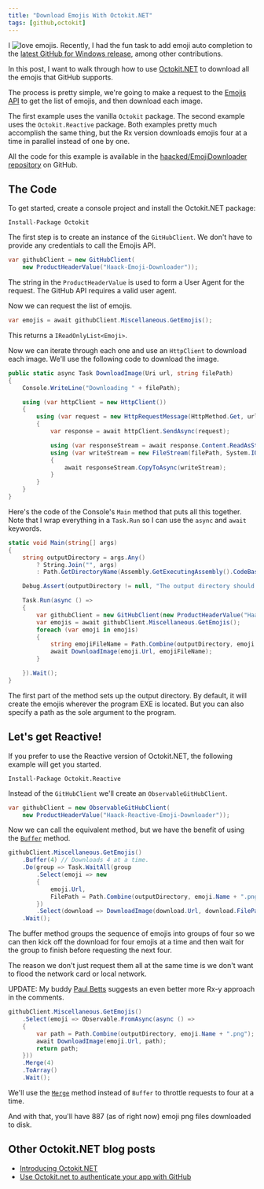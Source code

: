```yaml
---
title: "Download Emojis With Octokit.NET"
tags: [github,octokit]
---
```


I ![love](https://github.global.ssl.fastly.net/images/icons/emoji/heart.png) emojis. Recently, I had the fun task to add emoji auto completion to the [latest GitHub for Windows release](https://haacked.com/archive/2014/06/09/ghfw-2/), among other contributions.

In this post, I want to walk through how to use [Octokit.NET](http://octokit.github.io/) to download all the emojis that GitHub supports.

The process is pretty simple, we're going to make a request to the [Emojis API](https://developer.github.com/v3/emojis/) to get the list of emojis, and then download each image.

The first example uses the vanilla `Octokit` package. The second example uses the `Octokit.Reactive` package. Both examples pretty much accomplish the same thing, but the Rx version downloads emojis four at a time in parallel instead of one by one.

All the code for this example is available in the [haacked/EmojiDownloader repository](https://github.com/Haacked/EmojiDownloader/) on GitHub. 

## The Code

To get started, create a console project and install the Octokit.NET package:

```
Install-Package Octokit
```

The first step is to create an instance of the `GitHubClient`. We don't have to provide any credentials to call the Emojis API.

```csharp
var githubClient = new GitHubClient(
    new ProductHeaderValue("Haack-Emoji-Downloader"));
```

The string in the `ProductHeaderValue` is used to form a User Agent for the request. The GitHub API requires a valid user agent.

Now we can request the list of emojis.

```csharp
var emojis = await githubClient.Miscellaneous.GetEmojis();
```

This returns a `IReadOnlyList<Emoji>`.

Now we can iterate through each one and use an `HttpClient` to download each image. We'll use the following code to download the image.

```csharp
public static async Task DownloadImage(Uri url, string filePath)
{
    Console.WriteLine("Downloading " + filePath);

    using (var httpClient = new HttpClient())
    {
        using (var request = new HttpRequestMessage(HttpMethod.Get, url))
        {
            var response = await httpClient.SendAsync(request);

            using (var responseStream = await response.Content.ReadAsStreamAsync())
            using (var writeStream = new FileStream(filePath, System.IO.FileMode.Create))
            {
                await responseStream.CopyToAsync(writeStream);
            }     
        }
    }
}
```

Here's the code of the Console's `Main` method that puts all this together. Note that I wrap everything in a `Task.Run` so I can use the `async` and `await` keywords.

```csharp
static void Main(string[] args)
{
    string outputDirectory = args.Any()
        ? String.Join("", args)
        : Path.GetDirectoryName(Assembly.GetExecutingAssembly().CodeBase);

    Debug.Assert(outputDirectory != null, "The output directory should not be null.`");

    Task.Run(async () =>
    {
        var githubClient = new GitHubClient(new ProductHeaderValue("Haack-Emoji-Downloader"));
        var emojis = await githubClient.Miscellaneous.GetEmojis();
        foreach (var emoji in emojis)
        {
            string emojiFileName = Path.Combine(outputDirectory, emoji.Name + ".png");
            await DownloadImage(emoji.Url, emojiFileName);
        }

    }).Wait();
}
```

The first part of the method sets up the output directory. By default, it will create the emojis wherever the program EXE is located. But you can also specify a path as the sole argument to the program.

## Let's get Reactive!

If you prefer to use the Reactive version of Octokit.NET, the following example will get you started.

```
Install-Package Octokit.Reactive
```

Instead of the `GitHubClient` we'll create an `ObservableGitHubClient`.

```csharp
var githubClient = new ObservableGitHubClient(
    new ProductHeaderValue("Haack-Reactive-Emoji-Downloader"));            
```

Now we can call the equivalent method, but we have the benefit of using the [`Buffer`](http://msdn.microsoft.com/en-us/library/system.reactive.linq.observable.buffer%28v=vs.103%29.aspx) method.

```csharp
githubClient.Miscellaneous.GetEmojis()
    .Buffer(4) // Downloads 4 at a time.
    .Do(group => Task.WaitAll(group
        .Select(emoji => new
        {
            emoji.Url,
            FilePath = Path.Combine(outputDirectory, emoji.Name + ".png")
        })
        .Select(download => DownloadImage(download.Url, download.FilePath)).ToArray()))
    .Wait();
```

The buffer method groups the sequence of emojis into groups of four so we can then kick off the download for four emojis at a time and then wait for the group to finish before requesting the next four.

The reason we don't just request them all at the same time is we don't want to flood the network card or local network.

UPDATE: My buddy [Paul Betts](https://twitter.com/paulcbetts) suggests an even better more Rx-y approach in the comments.

```csharp
githubClient.Miscellaneous.GetEmojis()
    .Select(emoji => Observable.FromAsync(async () =>
    {
        var path = Path.Combine(outputDirectory, emoji.Name + ".png");
        await DownloadImage(emoji.Url, path);
        return path;
    }))
    .Merge(4)
    .ToArray()
    .Wait();
``` 

We'll use the [`Merge`](http://msdn.microsoft.com/en-us/library/system.reactive.linq.observable.merge%28v=vs.103%29.aspx) method instead of `Buffer` to throttle requests to four at a time.

And with that, you'll have 887 (as of right now) emoji png files downloaded to disk.

## Other Octokit.NET blog posts

* [Introducing Octokit.NET](https://haacked.com/archive/2013/10/30/introducing-octokit-net.aspx/)
* [Use Octokit.net to authenticate your app with GitHub](https://haacked.com/archive/2014/04/24/octokit-oauth/)
